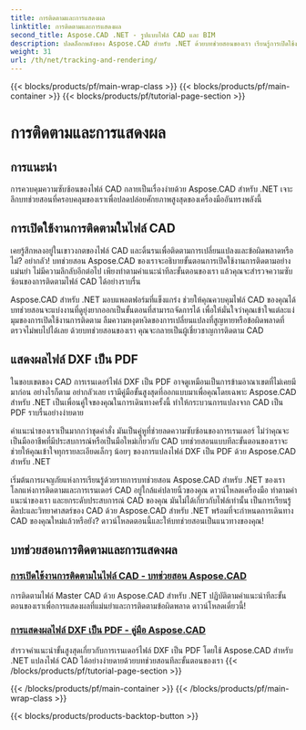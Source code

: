 ```yaml
---
title: การติดตามและการแสดงผล
linktitle: การติดตามและการแสดงผล
second_title: Aspose.CAD .NET - รูปแบบไฟล์ CAD และ BIM
description: ปลดล็อกพลังของ Aspose.CAD สำหรับ .NET ด้วยบทช่วยสอนของเรา เรียนรู้การเปิดใช้งานการติดตามในไฟล์ CAD และเรนเดอร์ไฟล์ DXF เป็น PDF ได้อย่างราบรื่น
weight: 31
url: /th/net/tracking-and-rendering/
---
```


{{< blocks/products/pf/main-wrap-class >}}
{{< blocks/products/pf/main-container >}}
{{< blocks/products/pf/tutorial-page-section >}}

# การติดตามและการแสดงผล


## การแนะนำ

การควบคุมความซับซ้อนของไฟล์ CAD กลายเป็นเรื่องง่ายด้วย Aspose.CAD สำหรับ .NET เจาะลึกบทช่วยสอนที่ครอบคลุมของเราเพื่อปลดปล่อยศักยภาพสูงสุดของเครื่องมืออันทรงพลังนี้ 

## การเปิดใช้งานการติดตามในไฟล์ CAD

เคยรู้สึกหลงอยู่ในเขาวงกตของไฟล์ CAD และดิ้นรนเพื่อติดตามการเปลี่ยนแปลงและข้อผิดพลาดหรือไม่? อย่ากลัว! บทช่วยสอน Aspose.CAD ของเราจะอธิบายขั้นตอนการเปิดใช้งานการติดตามอย่างแม่นยำ ไม่มีความลึกลับอีกต่อไป เพียงทำตามคำแนะนำทีละขั้นตอนของเรา แล้วคุณจะสำรวจความซับซ้อนของการติดตามไฟล์ CAD ได้อย่างราบรื่น

Aspose.CAD สำหรับ .NET มอบแพลตฟอร์มที่แข็งแกร่ง ช่วยให้คุณควบคุมไฟล์ CAD ของคุณได้ บทช่วยสอนจะแบ่งงานที่ดูยุ่งยากออกเป็นขั้นตอนที่สามารถจัดการได้ เพื่อให้มั่นใจว่าคุณเข้าใจแต่ละแง่มุมของการเปิดใช้งานการติดตาม ลืมความหงุดหงิดของการเปลี่ยนแปลงที่สูญหายหรือข้อผิดพลาดที่ตรวจไม่พบไปได้เลย ด้วยบทช่วยสอนของเรา คุณจะกลายเป็นผู้เชี่ยวชาญการติดตาม CAD

## แสดงผลไฟล์ DXF เป็น PDF

ในขอบเขตของ CAD การเรนเดอร์ไฟล์ DXF เป็น PDF อาจดูเหมือนเป็นการข้ามอาณาเขตที่ไม่เคยมีมาก่อน อย่างไรก็ตาม อย่ากลัวเลย เรามีคู่มือขั้นสูงสุดที่ออกแบบมาเพื่อคุณโดยเฉพาะ Aspose.CAD สำหรับ .NET เป็นเพื่อนคู่ใจของคุณในการเดินทางครั้งนี้ ทำให้กระบวนการแปลงจาก CAD เป็น PDF ราบรื่นอย่างง่ายดาย

คำแนะนำของเราเป็นมากกว่าชุดคำสั่ง มันเป็นคู่หูที่ช่วยลดความซับซ้อนของการเรนเดอร์ ไม่ว่าคุณจะเป็นมืออาชีพที่มีประสบการณ์หรือเป็นมือใหม่เกี่ยวกับ CAD บทช่วยสอนแบบทีละขั้นตอนของเราจะช่วยให้คุณเข้าใจทุกรายละเอียดเล็กๆ น้อยๆ ของการแปลงไฟล์ DXF เป็น PDF ด้วย Aspose.CAD สำหรับ .NET

เริ่มต้นการผจญภัยแห่งการเรียนรู้ด้วยรายการบทช่วยสอน Aspose.CAD สำหรับ .NET ของเรา โลกแห่งการติดตามและการเรนเดอร์ CAD อยู่ใกล้แค่ปลายนิ้วของคุณ ดาวน์โหลดเครื่องมือ ทำตามคำแนะนำของเรา และยกระดับประสบการณ์ CAD ของคุณ มันไม่ได้เกี่ยวกับไฟล์เท่านั้น เป็นการเรียนรู้ศิลปะและวิทยาศาสตร์ของ CAD ด้วย Aspose.CAD สำหรับ .NET พร้อมที่จะกำหนดการเดินทาง CAD ของคุณใหม่แล้วหรือยัง? ดาวน์โหลดตอนนี้และให้บทช่วยสอนเป็นแนวทางของคุณ!
## บทช่วยสอนการติดตามและการแสดงผล
### [การเปิดใช้งานการติดตามในไฟล์ CAD - บทช่วยสอน Aspose.CAD](./enabling-tracking-in-cad-files/)
การติดตามไฟล์ Master CAD ด้วย Aspose.CAD สำหรับ .NET ปฏิบัติตามคำแนะนำทีละขั้นตอนของเราเพื่อการแสดงผลที่แม่นยำและการติดตามข้อผิดพลาด ดาวน์โหลดเดี๋ยวนี้!
### [การแสดงผลไฟล์ DXF เป็น PDF - คู่มือ Aspose.CAD](./rendering-dxf-files-as-pdf/)
สำรวจคำแนะนำขั้นสูงสุดเกี่ยวกับการเรนเดอร์ไฟล์ DXF เป็น PDF โดยใช้ Aspose.CAD สำหรับ .NET แปลงไฟล์ CAD ได้อย่างง่ายดายด้วยบทช่วยสอนทีละขั้นตอนของเรา
{{< /blocks/products/pf/tutorial-page-section >}}

{{< /blocks/products/pf/main-container >}}
{{< /blocks/products/pf/main-wrap-class >}}

{{< blocks/products/products-backtop-button >}}
